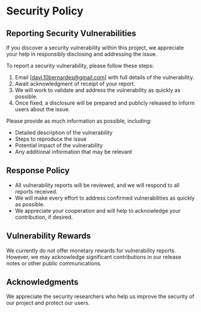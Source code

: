 # Security Policy

## Reporting Security Vulnerabilities

If you discover a security vulnerability within this project, we appreciate your help in responsibly disclosing and addressing the issue.

To report a security vulnerability, please follow these steps:

1. Email [davi.10bernardes@gmail.com] with full details of the vulnerability.
2. Await acknowledgment of receipt of your report.
3. We will work to validate and address the vulnerability as quickly as possible.
4. Once fixed, a disclosure will be prepared and publicly released to inform users about the issue.

Please provide as much information as possible, including:

- Detailed description of the vulnerability
- Steps to reproduce the issue
- Potential impact of the vulnerability
- Any additional information that may be relevant

## Response Policy

- All vulnerability reports will be reviewed, and we will respond to all reports received.
- We will make every effort to address confirmed vulnerabilities as quickly as possible.
- We appreciate your cooperation and will help to acknowledge your contribution, if desired.

## Vulnerability Rewards

We currently do not offer monetary rewards for vulnerability reports. However, we may acknowledge significant contributions in our release notes or other public communications.

## Acknowledgments

We appreciate the security researchers who help us improve the security of our project and protect our users.
